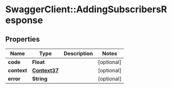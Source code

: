 # SwaggerClient::AddingSubscribersResponse

## Properties
Name | Type | Description | Notes
------------ | ------------- | ------------- | -------------
**code** | **Float** |  | [optional] 
**context** | [**Context37**](Context37.md) |  | [optional] 
**error** | **String** |  | [optional] 


